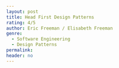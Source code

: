 ```yaml
---
layout: post
title: Head First Design Patterns
rating: 4/5
author: Eric Freeman / Elisabeth Freeman
genre:
  - Software Engineering
  - Design Patterns
permalink:
header: no
---
```

